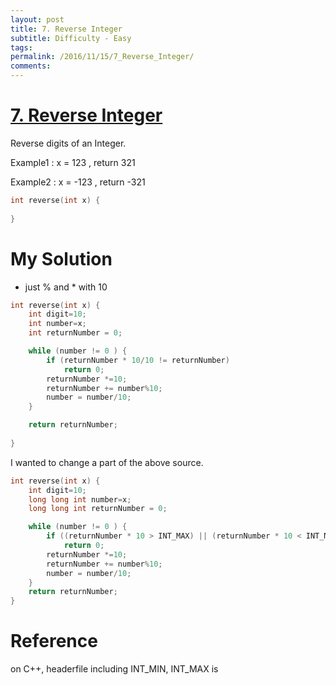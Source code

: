 ```yaml
---
layout: post
title: 7. Reverse Integer
subtitle: Difficulty - Easy
tags:
permalink: /2016/11/15/7_Reverse_Integer/
comments:
---
```


# [7. Reverse Integer](https://leetcode.com/problems/reverse-integer/)

Reverse digits of an Integer.

Example1 : x = 123 , return 321

Example2 : x = -123 , return -321

```c
int reverse(int x) {
    
}
```

# My Solution 

 - just % and * with 10 

```c
int reverse(int x) {
    int digit=10;
    int number=x;
    int returnNumber = 0;

    while (number != 0 ) {
        if (returnNumber * 10/10 != returnNumber)
            return 0;
        returnNumber *=10;
        returnNumber += number%10;
        number = number/10;
    }

    return returnNumber;
    
}
```

  I wanted to change a part of the above source. 
  
```c
int reverse(int x) {
    int digit=10;
    long long int number=x;
    long long int returnNumber = 0;

    while (number != 0 ) {
        if ((returnNumber * 10 > INT_MAX) || (returnNumber * 10 < INT_MIN))
            return 0;
        returnNumber *=10;
        returnNumber += number%10;
        number = number/10;
    }
    return returnNumber;
}
````

# Reference

on C++, headerfile including INT_MIN, INT_MAX is <climits>
